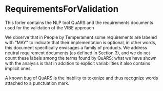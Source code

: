 # RequirementsForValidation
This forler contains the NLP tool QuARS and the requirements documents used for the validation of the VIBE approach


We observe that in People by Temperament some requirements are labeled with "MAY" to indicate that their implementation is optional, in other words, this document specifically envisages a family of products. We address neutral requirement documents (as defined in Section 3), and we do not count these labels among the terms found by QuARS: what we have shown with the analysis is that in addition to explicit variabilities it also contains implicit ones.

A known bug of QuARS is the inability to tokenize and thus recognize words attached to a punctuation mark.
